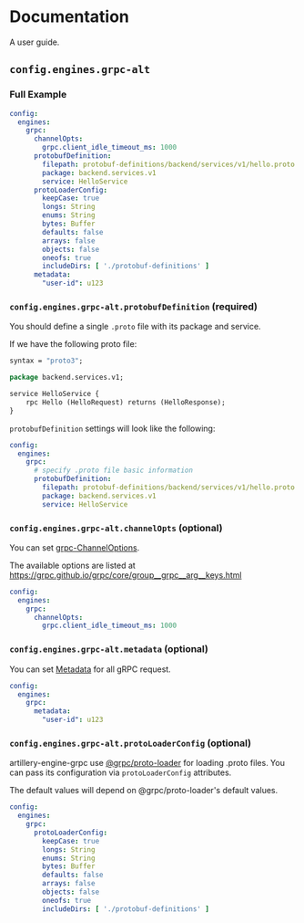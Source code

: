 # Documentation

A user guide.

## `config.engines.grpc-alt`

### Full Example

```yaml
config:
  engines:
    grpc:
      channelOpts:
        grpc.client_idle_timeout_ms: 1000
      protobufDefinition:
        filepath: protobuf-definitions/backend/services/v1/hello.proto
        package: backend.services.v1
        service: HelloService
      protoLoaderConfig:
        keepCase: true
        longs: String
        enums: String
        bytes: Buffer
        defaults: false
        arrays: false
        objects: false
        oneofs: true
        includeDirs: [ './protobuf-definitions' ]
      metadata:
        "user-id": u123
```

### `config.engines.grpc-alt.protobufDefinition` (required)

You should define a single `.proto` file with its package and service.

If we have the following proto file:

```proto
syntax = "proto3";

package backend.services.v1;

service HelloService {
    rpc Hello (HelloRequest) returns (HelloResponse);
}
```

`protobufDefinition` settings will look like the following:

```yaml
config:
  engines:
    grpc:
      # specify .proto file basic information
      protobufDefinition:
        filepath: protobuf-definitions/backend/services/v1/hello.proto
        package: backend.services.v1
        service: HelloService
```

### `config.engines.grpc-alt.channelOpts` (optional)

You can set [grpc-ChannelOptions](https://grpc.github.io/grpc/node/grpc.Channel.html).

The available options are listed at https://grpc.github.io/grpc/core/group__grpc__arg__keys.html

```yaml
config:
  engines:
    grpc:
      channelOpts:
        grpc.client_idle_timeout_ms: 1000
```

### `config.engines.grpc-alt.metadata` (optional)

You can set [Metadata](https://github.com/grpc/grpc-go/blob/master/Documentation/grpc-metadata.md) for all gRPC request.

```yaml
config:
  engines:
    grpc:
      metadata:
        "user-id": u123
```

### `config.engines.grpc-alt.protoLoaderConfig` (optional)

artillery-engine-grpc use [@grpc/proto-loader](https://www.npmjs.com/package/@grpc/proto-loader) for loading .proto files. You can pass its configuration via `protoLoaderConfig` attributes.

The default values will depend on @grpc/proto-loader's default values.

```yaml
config:
  engines:
    grpc:
      protoLoaderConfig:
        keepCase: true
        longs: String
        enums: String
        bytes: Buffer
        defaults: false
        arrays: false
        objects: false
        oneofs: true
        includeDirs: [ './protobuf-definitions' ]
```
